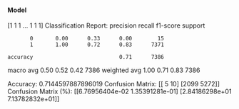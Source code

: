 #### Model
[1 1 1 ... 1 1 1]
Classification Report:
              precision    recall  f1-score   support

           0       0.00      0.33      0.00        15
           1       1.00      0.72      0.83      7371

    accuracy                           0.71      7386
   macro avg       0.50      0.52      0.42      7386
weighted avg       1.00      0.71      0.83      7386

Accuracy: 0.7144597887896019
Confusion Matrix:
[[   5   10]
 [2099 5272]]
Confusion Matrix (%):
[[6.76956404e-02 1.35391281e-01]
 [2.84186298e+01 7.13782832e+01]]
